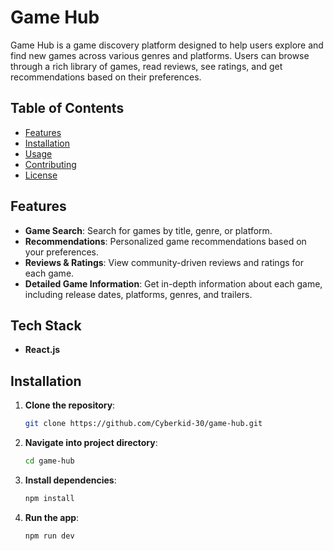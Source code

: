# Game Hub

Game Hub is a game discovery platform designed to help users explore and find new games across various genres and platforms. Users can browse through a rich library of games, read reviews, see ratings, and get recommendations based on their preferences.

## Table of Contents

- [Features](#features)
- [Installation](#installation)
- [Usage](#usage)
- [Contributing](#contributing)
- [License](#license)

## Features

- **Game Search**: Search for games by title, genre, or platform.
- **Recommendations**: Personalized game recommendations based on your preferences.
- **Reviews & Ratings**: View community-driven reviews and ratings for each game.
- **Detailed Game Information**: Get in-depth information about each game, including release dates, platforms, genres, and trailers.

## Tech Stack

- **React.js**

## Installation

1. **Clone the repository**:

   ```bash
   git clone https://github.com/Cyberkid-30/game-hub.git

   ```

2. **Navigate into project directory**:

   ```bash
   cd game-hub
   ```

3. **Install dependencies**:

   ```bash
   npm install
   ```

4. **Run the app**:

   ```bash
   npm run dev
   ```
